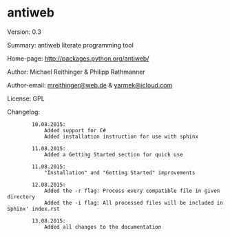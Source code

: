 # antiweb

Version: 0.3

Summary: antiweb literate programming tool

Home-page: http://packages.python.org/antiweb/

Author: Michael Reithinger & Philipp Rathmanner

Author-email: mreithinger@web.de & yarmek@icloud.com

License: GPL

Changelog:

			10.08.2015:
				Added support for C#
				Added installation instruction for use with sphinx
			
			11.08.2015:
				Added a Getting Started section for quick use
			
			11.08.2015:
				"Installation" and "Getting Started" improvements
			
			12.08.2015:
				Added the -r flag: Process every compatible file in given directory
				Added the -i flag: All processed files will be included in Sphinx' index.rst
			
			13.08.2015:
				Added all changes to the documentation
